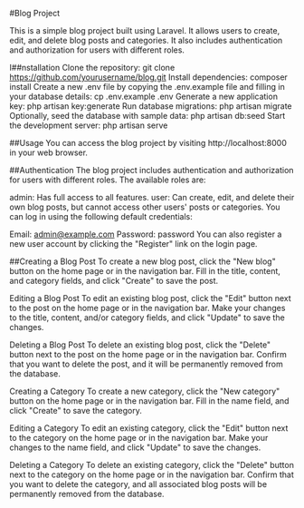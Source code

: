 #Blog Project

This is a simple blog project built using Laravel. It allows users to create, edit, and delete blog posts and categories. It also includes authentication and authorization for users with different roles.

I##nstallation
Clone the repository: git clone https://github.com/yourusername/blog.git
Install dependencies: composer install
Create a new .env file by copying the .env.example file and filling in your database details: cp .env.example .env
Generate a new application key: php artisan key:generate
Run database migrations: php artisan migrate
Optionally, seed the database with sample data: php artisan db:seed
Start the development server: php artisan serve

##Usage
You can access the blog project by visiting http://localhost:8000 in your web browser.

##Authentication
The blog project includes authentication and authorization for users with different roles. The available roles are:

admin: Has full access to all features.
user: Can create, edit, and delete their own blog posts, but cannot access other users' posts or categories.
You can log in using the following default credentials:

Email: admin@example.com
Password: password
You can also register a new user account by clicking the "Register" link on the login page.

##Creating a Blog Post
To create a new blog post, click the "New blog" button on the home page or in the navigation bar. Fill in the title, content, and category fields, and click "Create" to save the post.

Editing a Blog Post
To edit an existing blog post, click the "Edit" button next to the post on the home page or in the navigation bar. Make your changes to the title, content, and/or category fields, and click "Update" to save the changes.

Deleting a Blog Post
To delete an existing blog post, click the "Delete" button next to the post on the home page or in the navigation bar. Confirm that you want to delete the post, and it will be permanently removed from the database.

Creating a Category
To create a new category, click the "New category" button on the home page or in the navigation bar. Fill in the name field, and click "Create" to save the category.

Editing a Category
To edit an existing category, click the "Edit" button next to the category on the home page or in the navigation bar. Make your changes to the name field, and click "Update" to save the changes.

Deleting a Category
To delete an existing category, click the "Delete" button next to the category on the home page or in the navigation bar. Confirm that you want to delete the category, and all associated blog posts will be permanently removed from the database.
